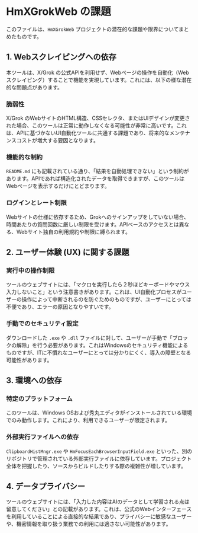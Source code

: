 # HmXGrokWeb の課題

このファイルは、`HmXGrokWeb` プロジェクトの潜在的な課題や限界についてまとめたものです。

## 1. Webスクレイピングへの依存

本ツールは、X/Grok の公式APIを利用せず、Webページの操作を自動化（Webスクレイピング）することで機能を実現しています。これには、以下の様な潜在的な問題点があります。

### 脆弱性
X/Grok のWebサイトのHTML構造、CSSセレクタ、またはUIデザインが変更された場合、このツールは正常に動作しなくなる可能性が非常に高いです。これは、APIに基づかないUI自動化ツールに共通する課題であり、将来的なメンテナンスコストが増大する要因となります。

### 機能的な制約
`README.md` にも記載されている通り、「結果を自動処理できない」という制約があります。APIであれば構造化されたデータを取得できますが、このツールはWebページを表示するだけにとどまります。

### ログインとレート制限
Webサイトの仕様に依存するため、Grokへのサインアップをしていない場合、時間あたりの質問回数に厳しい制限を受けます。APIベースのアクセスとは異なる、Webサイト独自の利用規約や制限に縛られます。

## 2. ユーザー体験 (UX) に関する課題

### 実行中の操作制限
ツールのウェブサイトには、「マクロを実行したら２秒ほどキーボードやマウス入力しないこと」という注意書きがあります。これは、UI自動化プロセスがユーザーの操作によって中断されるのを防ぐためのものですが、ユーザーにとっては不便であり、エラーの原因となりやすいです。

### 手動でのセキュリティ設定
ダウンロードした `.exe` や `.dll` ファイルに対して、ユーザーが手動で「ブロックの解除」を行う必要があります。これはWindowsのセキュリティ機能によるものですが、ITに不慣れなユーザーにとっては分かりにくく、導入の障壁となる可能性があります。

## 3. 環境への依存

### 特定のプラットフォーム
このツールは、Windows OSおよび秀丸エディタがインストールされている環境でのみ動作します。これにより、利用できるユーザーが限定されます。

### 外部実行ファイルへの依存
`ClipboardHistMngr.exe` や `HmFocusEachBrowserInputField.exe` といった、別のリポジトリで管理されている外部実行ファイルに依存しています。プロジェクト全体を把握したり、ソースからビルドしたりする際の複雑性が増しています。

## 4. データプライバシー

ツールのウェブサイトには、「入力した内容はAIのデータとして学習される点は留意してください」との記載があります。これは、公式のWebインターフェースを利用していることによる直接的な結果であり、プライバシーに敏感なユーザーや、機密情報を取り扱う業務での利用には適さない可能性があります。
